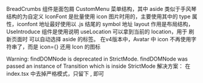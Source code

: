 BreadCrumbs 组件是面包屑
CustomMenu 菜单结构，其中 aside 类似于手风琴结构的为自定义
IconFont 是批量使用 icon 图片时用的，主要使用其中的 type 属性，iconfont 地址最好使用以 .js 结尾的 symbol 地址
layout 作用是布局结构，
UseIntroduce 组件是使用说明
useLocation 可以拿到当前的 location，用于 刷新页面时 可以自动选择 aside 的标签。
 在v4版本中，Avatar 中 icon 不再使用字符串了，而是  icon={<UserOutlined />} 还用 Icon 的图标

 Warning: findDOMNode is deprecated in StrictMode. findDOMNode was passed an instance of Transition which is inside StrictMode
 解决方案： 在 index.tsx 中去掉严格模式，只留下 <App>, 即可
